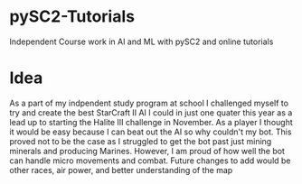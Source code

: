 # pySC2-Tutorials
Independent Course work in AI and ML with pySC2 and online tutorials 

# Idea
As a part of my indpendent study program at school I challenged myself to try and create the best StarCraft II AI I could in just one quater this year as a lead up to starting the Halite III challenge in November. As a player I thought it would be easy because I can beat out the AI so why couldn't my bot. This proved not to be the case as I struggled to get the bot past just mining minerals and producing Marines. However, I am proud of how well the bot can handle micro movements and combat. Future changes to add would be other races, air power, and better understanding of the map
